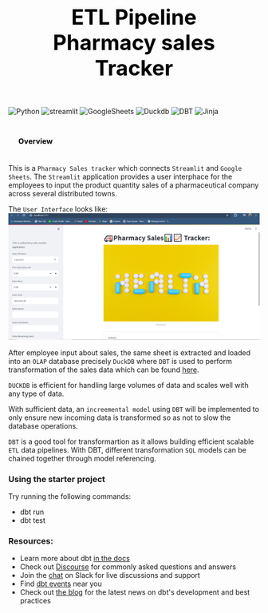 ## <div style="padding: 35px;color:white;margin:10;font-size:200%;text-align:center;display:fill;border-radius:10px;overflow:hidden;background-image: url(https://images.pexels.com/photos/7078619/pexels-photo-7078619.jpeg?auto=compress&cs=tinysrgb&w=1260&h=750&dpr=1)"><b><span style='color:black'><strong> ETL Pipeline Pharmacy sales Tracker</strong></span></b> </div> 

![Python](https://img.shields.io/badge/Python-3776AB?logo=python&logoColor=fff&style=for-the-badge)
![streamlit](https://img.shields.io/badge/Streamlit-FF4B4B?logo=streamlit&logoColor=fff&style=for-the-badge)
![GoogleSheets](https://img.shields.io/badge/Google%20Sheets-34A853?logo=googlesheets&logoColor=fff&style=for-the-badge)
![Duckdb](https://img.shields.io/badge/DuckDB-FFF000?logo=duckdb&logoColor=000&style=for-the-badge)
![DBT](https://img.shields.io/badge/dbt-FF694B?logo=dbt&logoColor=fff&style=for-the-badge)
![Jinja](https://img.shields.io/badge/Jinja-B41717?logo=jinja&logoColor=fff&style=for-the-badge)

### <div style="padding: 20px;color:white;margin:10;font-size:90%;text-align:left;display:fill;border-radius:10px;overflow:hidden;background-image: url(https://w0.peakpx.com/wallpaper/957/661/HD-wallpaper-white-marble-white-stone-texture-marble-stone-background-white-stone.jpg)"><b><span style='color:black'> Overview</span></b> </div>

This is a `Pharmacy Sales tracker` which connects `Streamlit` and `Google Sheets`. The `Streamlit` application provides a user interphace for the employees to input the product quantity sales of a pharmaceutical company across several distributed towns. 

The `User Interface` looks like:
![Demo](<Screenshot (964).png>)

After employee input about sales, the same sheet is extracted and loaded into an `OLAP` database precisely `DuckDB` where `DBT` is used to perform transformation of the sales data which can be found [here](models). 

`DUCKDB` is efficient for handling large volumes of data and scales well with any type of data. 

With sufficient data, an `increemental model` using `DBT` will be implemented to only ensure new incoming data is transformed so as not to slow the database operations. 

`DBT` is a good tool for transformartion as it allows building efficient scalable `ETL` data pipelines. With DBT, different transformation `SQL` models can be chained together through model referencing. 





### Using the starter project

Try running the following commands:
- dbt run
- dbt test


### Resources:
- Learn more about dbt [in the docs](https://docs.getdbt.com/docs/introduction)
- Check out [Discourse](https://discourse.getdbt.com/) for commonly asked questions and answers
- Join the [chat](https://community.getdbt.com/) on Slack for live discussions and support
- Find [dbt events](https://events.getdbt.com) near you
- Check out [the blog](https://blog.getdbt.com/) for the latest news on dbt's development and best practices
